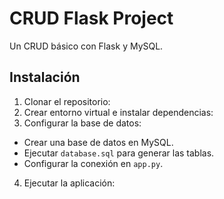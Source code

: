 # CRUD Flask Project

Un CRUD básico con Flask y MySQL.

## Instalación

1. Clonar el repositorio:
2. Crear entorno virtual e instalar dependencias:
3. Configurar la base de datos:

- Crear una base de datos en MySQL.
- Ejecutar `database.sql` para generar las tablas.
- Configurar la conexión en `app.py`.

4. Ejecutar la aplicación:
